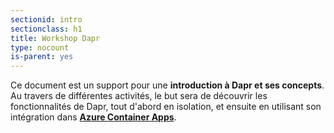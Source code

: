 ```yaml
---
sectionid: intro
sectionclass: h1
title: Workshop Dapr
type: nocount
is-parent: yes
---
```


Ce document est un support pour une **introduction à Dapr et ses concepts**. Au travers de différentes activités, le but sera de découvrir les fonctionnalités de Dapr, tout d'abord en isolation, et ensuite en utilisant son intégration dans **[Azure Container Apps](https://azure.microsoft.com/en-us/services/container-apps/)**.
